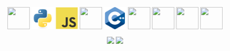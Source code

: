 <div align="center">
<!-- ÍCONES DAS LINGUAGENS  -->
<p align="center">
<img src="https://cdn.jsdelivr.net/gh/devicons/devicon@latest/icons/vscode/vscode-original.svg" width="50" height="50"/> 
<img src="https://raw.githubusercontent.com/devicons/devicon/master/icons/python/python-original.svg" width="50" height="50"/>      
<img src="https://raw.githubusercontent.com/devicons/devicon/master/icons/javascript/javascript-original.svg" width="50" height="50"/>  
<img src="https://cdn.jsdelivr.net/gh/devicons/devicon@latest/icons/visualstudio/visualstudio-original.svg" width="50" height="50"/> 
<img src="https://raw.githubusercontent.com/devicons/devicon/master/icons/cplusplus/cplusplus-original.svg" width="50" height="50"/>
<img src="https://cdn.jsdelivr.net/gh/devicons/devicon@latest/icons/debian/debian-original.svg" width="50" height="50"/>      
<img src="https://cdn.jsdelivr.net/gh/devicons/devicon@latest/icons/kalilinux/kalilinux-original-wordmark.svg" width="50" height="50"/>
<img src="https://cdn.jsdelivr.net/gh/devicons/devicon@latest/icons/linux/linux-original.svg" width="50" height="50"/>
<img src="https://cdn.jsdelivr.net/gh/devicons/devicon@latest/icons/tex/tex-original.svg" width="50" height="50"/>      
</p>
<!-- GITHUB STATUS -->
<img height="180em" src="https://github-readme-stats.vercel.app/api?username=NerostavKuznetsov&cache_seconds=0&show_icons=true&theme=dark&count_private=true"/>
<img height="180em" src="https://github-readme-stats.vercel.app/api/top-langs/?username=NerostavKuznetsov&cache_seconds=0&layout=compact&show_icons=true&theme=dark"/>
</div>

















